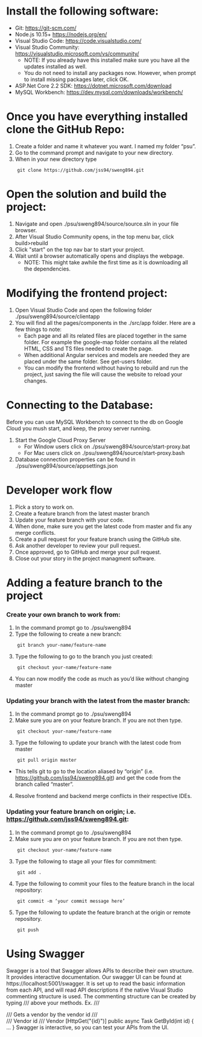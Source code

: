# Install the following software:
* Git: https://git-scm.com/
* Node.js 10.15+ https://nodejs.org/en/
* Visual Studio Code: https://code.visualstudio.com/
* Visual Studio Community: https://visualstudio.microsoft.com/vs/community/
    - NOTE: If you already have this installed make sure you have all the updates installed as well.
    - You do not need to install any packages now. However, when prompt to install missing packages later, click OK.
* ASP.Net Core 2.2 SDK: https://dotnet.microsoft.com/download
* MySQL Workbench: https://dev.mysql.com/downloads/workbench/

# Once you have everything installed clone the GitHub Repo:
1. Create a folder and name it whatever you want. I named my folder “psu”.
2. Go to the command prompt and navigate to your new directory.
3. When in your new directory type
```
    git clone https://github.com/jss94/sweng894.git
```

# Open the solution and build the project:
1. Navigate and open ./psu/sweng894/source/source.sln in your file browser.
2. After Visual Studio Community opens, in the top menu bar, click build>rebuild
3. Click "start" on the top nav bar to start your project.
4. Wait until a browser automatically opens and displays the webpage. 
    - NOTE: This might take awhile the first time as it is downloading all the dependencies.

# Modifying the frontend project:
1. Open Visual Studio Code and open the following folder ./psu/sweng894/source/clientapp
2. You will find all the pages/components in the ./src/app folder. Here are a few things to note:
    - Each page and all its related files are placed together in the same folder. For example the google-map folder contains all the related HTML, CSS and TS files needed to create the page. 
    - When additional Angular services and models are needed they are placed under the same folder. See get-users folder.
    - You can modify the frontend without having to rebuild and run the project, just saving the file will cause the website to reload your changes.

# Connecting to the Database:
Before you can use MySQL Workbench to connect to the db on Google Cloud you mush start, and keep, the proxy server running.
1. Start the Google Cloud Proxy Server
    - For Window users click on ./psu/sweng894/source/start-proxy.bat
    - For Mac users click on ./psu/sweng894/source/start-proxy.bash
2. Database connection properties can be found in ./psu/sweng894/source/appsettings.json

# Developer work flow
1. Pick a story to work on. 
2. Create a feature branch from the latest master branch
3. Update your feature branch with your code.
4. When done, make sure you get the latest code from master and fix any merge conflicts.
5. Create a pull request for your feature branch using the GitHub site.
6. Ask another developer to review your pull request.
7. Once approved, go to GitHub and merge your pull request.
8. Close out your story in the project managment software.

# Adding a feature branch to the project

### Create your own branch to work from:
1. In the command prompt go to ./psu/sweng894
2. Type the following to create a new branch:
```
    git branch your-name/feature-name
```
3. Type the following to go to the branch you just created:
```
    git checkout your-name/feature-name
```
4. You can now modify the code as much as you’d like without changing master

### Updating your branch with the latest from the master branch:
1. In the command prompt go to ./psu/sweng894
2. Make sure you are on your feature branch. If you are not then type.
```
    git checkout your-name/feature-name
```
3. Type the following to update your branch with the latest code from master
```
    git pull origin master
```
-  This tells git to go to the location aliased by “origin” (i.e. https://github.com/jss94/sweng894.git) and get the code from the branch called “master”.
4. Resolve frontend and backend merge conflicts in their respective IDEs.

### Updating your feature branch on origin; i.e. https://github.com/jss94/sweng894.git:
1. In the command prompt go to ./psu/sweng894
2. Make sure you are on your feature branch. If you are not then type.
```
    git checkout your-name/feature-name
```
3. Type the following to stage all your files for commitment:
```
    git add .
```
4. Type the following to commit your files to the feature branch in the local repository:
```
    git commit -m ‘your commit message here’
```
5. Type the following to update the feature branch at the origin or remote repository. 
```
    git push
```

# Using Swagger
Swagger is a tool that Swagger allows APIs to describe their own structure. It provides interactive documentation. Our swagger UI can be found at https://localhost:5001/swagger. It is set up to read the basic information from each API, and will read API descriptions if the native Visual Studio commenting structure is used. The commenting structure can be created by typing /// above your methods. 
Ex.
        /// <summary>
        /// Gets a vendor by the vendor id
        /// </summary>
        /// <param name="id">Vendor id</param>
        /// <returns>Vendor</returns>
        [HttpGet("{id}")]
        public async Task<IActionResult> GetById(int id)
        {
            ...
        }
Swagger is interactive, so you can test your APIs from the UI.
